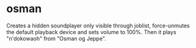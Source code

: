 # osman

Creates a hidden soundplayer only visible through joblist, force-unmutes the default playback device and sets volume to 100%. Then it plays "n'dokowaoh" from "Osman og Jeppe".
